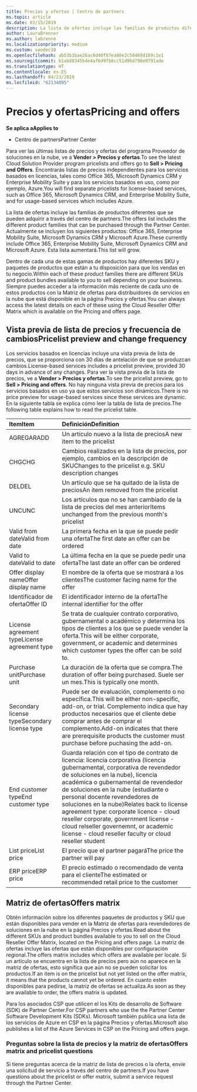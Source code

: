 ```yaml
---
title: Precios y ofertas | Centro de partners
ms.topic: article
ms.date: 03/15/2019
description: La lista de ofertas incluye las familias de productos diferentes que se pueden adquirir a través del centro de partners y sus precios.
author: LauraBrenner
ms.author: labrenne
ms.localizationpriority: medium
ms.custom: seodec18
ms.openlocfilehash: ab53b1bae26ac6d40f87ea80e2c58469d189c1e1
ms.sourcegitcommit: b1ab80345b4e4af649fb8cc51d96d798e0791ade
ms.translationtype: HT
ms.contentlocale: es-ES
ms.lasthandoff: 04/23/2019
ms.locfileid: "62134095"
---
```

# <a name="pricing-and-offers"></a><span data-ttu-id="8c950-103">Precios y ofertas</span><span class="sxs-lookup"><span data-stu-id="8c950-103">Pricing and offers</span></span>

<span data-ttu-id="8c950-104">**Se aplica a**</span><span class="sxs-lookup"><span data-stu-id="8c950-104">**Applies to**</span></span>

-  <span data-ttu-id="8c950-105">Centro de partners</span><span class="sxs-lookup"><span data-stu-id="8c950-105">Partner Center</span></span>

<span data-ttu-id="8c950-106">Para ver las últimas listas de precios y ofertas del programa Proveedor de soluciones en la nube, ve a **Vender > Precios y ofertas**.</span><span class="sxs-lookup"><span data-stu-id="8c950-106">To see the latest Cloud Solution Provider program pricelists and offers go to **Sell > Pricing and Offers**.</span></span> <span data-ttu-id="8c950-107">Encontrarás listas de precios independientes para los servicios basados en licencias, tales como Office 365, Microsoft Dynamics CRM y Enterprise Mobility Suite y para los servicios basados en uso, como por ejemplo, Azure.</span><span class="sxs-lookup"><span data-stu-id="8c950-107">You will find separate pricelists for license-based services, such as Office 365, Microsoft Dynamics CRM, and Enterprise Mobility Suite, and for usage-based services which includes Azure.</span></span> 

<span data-ttu-id="8c950-108">La lista de ofertas incluye las familias de productos diferentes que se pueden adquirir a través del centro de partners.</span><span class="sxs-lookup"><span data-stu-id="8c950-108">The offers list includes the different product families that can be purchased through the Partner Center.</span></span> <span data-ttu-id="8c950-109">Actualmente se incluyen los siguientes productos: Office 365, Enterprise Mobility Suite, Microsoft Dynamics CRM y Microsoft Azure.</span><span class="sxs-lookup"><span data-stu-id="8c950-109">These currently include Office 365, Enterprise Mobility Suite, Microsoft Dynamics CRM and Microsoft Azure.</span></span> <span data-ttu-id="8c950-110">Esta lista aumentará.</span><span class="sxs-lookup"><span data-stu-id="8c950-110">This list will grow.</span></span>

<span data-ttu-id="8c950-111">Dentro de cada una de estas gamas de productos hay diferentes SKU y paquetes de productos que están a tu disposición para que los vendas en tu negocio.</span><span class="sxs-lookup"><span data-stu-id="8c950-111">Within each of these product families there are different SKUs and product bundles available to you to sell depending on your business.</span></span> <span data-ttu-id="8c950-112">Siempre puedes acceder a la información más reciente de cada uno de estos productos con la Matriz de ofertas para distribuidores de servicios en la nube que está disponible en la página Precios y ofertas.</span><span class="sxs-lookup"><span data-stu-id="8c950-112">You can always access the latest details on each of these using the Cloud Reseller Offer Matrix which is available on the Pricing and offers page.</span></span>

## <a name="pricelist-preview-and-change-frequency"></a><span data-ttu-id="8c950-113">Vista previa de lista de precios y frecuencia de cambios</span><span class="sxs-lookup"><span data-stu-id="8c950-113">Pricelist preview and change frequency</span></span> 

<span data-ttu-id="8c950-114">Los servicios basados en licencias incluye una vista previa de lista de precios, que se proporciona con 30 días de antelación de que se produzcan cambios.</span><span class="sxs-lookup"><span data-stu-id="8c950-114">License-based services includes a pricelist preview, provided 30 days in advance of any changes.</span></span> <span data-ttu-id="8c950-115">Para ver la vista previa de la lista de precios, ve a **Vender > Precios y ofertas**.</span><span class="sxs-lookup"><span data-stu-id="8c950-115">To see the pricelist preview, go to **Sell > Pricing and offers**.</span></span> <span data-ttu-id="8c950-116">No hay ninguna vista previa de precios para los servicios basados en uso ya que estos servicios son dinámicos.</span><span class="sxs-lookup"><span data-stu-id="8c950-116">There is no price preview for usage-based services since these services are dynamic.</span></span> <span data-ttu-id="8c950-117">En la siguiente tabla se explica cómo leer la tabla de lista de precios.</span><span class="sxs-lookup"><span data-stu-id="8c950-117">The following table explains how to read the pricelist table.</span></span>

|<span data-ttu-id="8c950-118">**Item**</span><span class="sxs-lookup"><span data-stu-id="8c950-118">**Item**</span></span>        |<span data-ttu-id="8c950-119">**Definición**</span><span class="sxs-lookup"><span data-stu-id="8c950-119">**Definition**</span></span>      |
|:-----------   |:-----------   |
|<span data-ttu-id="8c950-120">AGREGAR</span><span class="sxs-lookup"><span data-stu-id="8c950-120">ADD</span></span>   |<span data-ttu-id="8c950-121">Un artículo nuevo a la lista de precios</span><span class="sxs-lookup"><span data-stu-id="8c950-121">A new item to the pricelist</span></span>|
|<span data-ttu-id="8c950-122">CHG</span><span class="sxs-lookup"><span data-stu-id="8c950-122">CHG</span></span>   |<span data-ttu-id="8c950-123">Cambios realizados en la lista de precios, por ejemplo, cambios en la descripción de SKU</span><span class="sxs-lookup"><span data-stu-id="8c950-123">Changes to the pricelist e.g. SKU description changes</span></span>|
|<span data-ttu-id="8c950-124">DEL</span><span class="sxs-lookup"><span data-stu-id="8c950-124">DEL</span></span>   |<span data-ttu-id="8c950-125">Un artículo que se ha quitado de la lista de precios</span><span class="sxs-lookup"><span data-stu-id="8c950-125">An item removed from the pricelist</span></span>|
|<span data-ttu-id="8c950-126">UNC</span><span class="sxs-lookup"><span data-stu-id="8c950-126">UNC</span></span>   |<span data-ttu-id="8c950-127">Los artículos que no se han cambiado de la lista de precios del mes anterior</span><span class="sxs-lookup"><span data-stu-id="8c950-127">Items unchanged from the previous month's pricelist</span></span>   |
|<span data-ttu-id="8c950-128">Valid from date</span><span class="sxs-lookup"><span data-stu-id="8c950-128">Valid from date</span></span>   |<span data-ttu-id="8c950-129">La primera fecha en la que se puede pedir una oferta</span><span class="sxs-lookup"><span data-stu-id="8c950-129">The first date an offer can be ordered</span></span>    |
|<span data-ttu-id="8c950-130">Valid to date</span><span class="sxs-lookup"><span data-stu-id="8c950-130">Valid to date</span></span>   |<span data-ttu-id="8c950-131">La última fecha en la que se puede pedir una oferta</span><span class="sxs-lookup"><span data-stu-id="8c950-131">The last date an offer can be ordered</span></span>   |
|<span data-ttu-id="8c950-132">Offer display name</span><span class="sxs-lookup"><span data-stu-id="8c950-132">Offer display name</span></span>   |<span data-ttu-id="8c950-133">El nombre de la oferta que se mostrará a los clientes</span><span class="sxs-lookup"><span data-stu-id="8c950-133">The customer facing name for the offer</span></span>   |
|<span data-ttu-id="8c950-134">Identificador de oferta</span><span class="sxs-lookup"><span data-stu-id="8c950-134">Offer ID</span></span>   |<span data-ttu-id="8c950-135">El identificador interno de la oferta</span><span class="sxs-lookup"><span data-stu-id="8c950-135">The internal identifier for the offer</span></span>   |
|<span data-ttu-id="8c950-136">License agreement type</span><span class="sxs-lookup"><span data-stu-id="8c950-136">License agreement type</span></span>   |<span data-ttu-id="8c950-137">Se trata de cualquier contrato corporativo, gubernamental o académico y determina los tipos de clientes a los que se puede vender la oferta.</span><span class="sxs-lookup"><span data-stu-id="8c950-137">This will be either corporate, government, or academic and determines which customer types the offer can be sold to.</span></span>|
|<span data-ttu-id="8c950-138">Purchase unit</span><span class="sxs-lookup"><span data-stu-id="8c950-138">Purchase unit</span></span>   |<span data-ttu-id="8c950-139">La duración de la oferta que se compra.</span><span class="sxs-lookup"><span data-stu-id="8c950-139">The duration of offer being purchased.</span></span> <span data-ttu-id="8c950-140">Suele ser un mes.</span><span class="sxs-lookup"><span data-stu-id="8c950-140">This is typically one month.</span></span>   |
|<span data-ttu-id="8c950-141">Secondary license type</span><span class="sxs-lookup"><span data-stu-id="8c950-141">Secondary license type</span></span>   |<span data-ttu-id="8c950-142">Puede ser de evaluación, complemento o no específica.</span><span class="sxs-lookup"><span data-stu-id="8c950-142">This will be either non-specific, add-on, or trial.</span></span> <span data-ttu-id="8c950-143">Complemento indica que hay productos necesarios que el cliente debe comprar antes de comprar el complemento.</span><span class="sxs-lookup"><span data-stu-id="8c950-143">Add-on indicates that there are prerequisite products the customer must purchase before puchasing the add-on.</span></span>|
|<span data-ttu-id="8c950-144">End customer type</span><span class="sxs-lookup"><span data-stu-id="8c950-144">End customer type</span></span>   |<span data-ttu-id="8c950-145">Guarda relación con el tipo de contrato de licencia: licencia corporativa (licencia gubernamental, corporativa de revendedor de soluciones en la nube), licencia académica o gubernamental de revendedor de soluciones en la nube (estudiante o personal docente revendedores de soluciones en la nube)</span><span class="sxs-lookup"><span data-stu-id="8c950-145">Relates back to license agreement type: corporate licence - cloud reseller corporate, government license - cloud relseller governemnt, or academic license - cloud reseller faculty or cloud reseller student</span></span>   |
|<span data-ttu-id="8c950-146">List price</span><span class="sxs-lookup"><span data-stu-id="8c950-146">List price</span></span>   |<span data-ttu-id="8c950-147">El precio que el partner pagará</span><span class="sxs-lookup"><span data-stu-id="8c950-147">The price the partner will pay</span></span>   |
|<span data-ttu-id="8c950-148">ERP price</span><span class="sxs-lookup"><span data-stu-id="8c950-148">ERP price</span></span>   |<span data-ttu-id="8c950-149">El precio estimado o recomendado de venta para el cliente</span><span class="sxs-lookup"><span data-stu-id="8c950-149">The estimated or recommended retail price to the customer</span></span>   |

## <a name="offers-matrix"></a><span data-ttu-id="8c950-150">Matriz de ofertas</span><span class="sxs-lookup"><span data-stu-id="8c950-150">Offers matrix</span></span>

<span data-ttu-id="8c950-151">Obtén información sobre los diferentes paquetes de productos y SKU que están disponibles para vender en la Matriz de ofertas para revendedores de soluciones en la nube en la página Precios y ofertas.</span><span class="sxs-lookup"><span data-stu-id="8c950-151">Read about the different SKUs and product bundles available to you to sell on the Cloud Reseller Offer Matrix, located on the Pricing and offers page.</span></span> <span data-ttu-id="8c950-152">La matriz de ofertas incluye las ofertas que están disponibles por configuración regional.</span><span class="sxs-lookup"><span data-stu-id="8c950-152">The offers matrix includes which offers are available per locale.</span></span> <span data-ttu-id="8c950-153">Si un artículo se encuentra en la lista de precios pero aún no aparece en la matriz de ofertas, esto significa que aún no se pueden solicitar los productos.</span><span class="sxs-lookup"><span data-stu-id="8c950-153">If an item is on the pricelist but not yet listed on the offer matrix, it means that the products cannot yet be ordered.</span></span> <span data-ttu-id="8c950-154">En cuanto estén disponibles para pedirse, la matriz de ofertas se actualiza.</span><span class="sxs-lookup"><span data-stu-id="8c950-154">As soon as they are available to order, the offers matrix is updated.</span></span>

<span data-ttu-id="8c950-155">Para los asociados CSP que utilicen el los Kits de desarrollo de Software (SDK) de Partner Center.</span><span class="sxs-lookup"><span data-stu-id="8c950-155">For CSP partners who use the the Partner Center Software Development Kits (SDKs).</span></span> <span data-ttu-id="8c950-156">Microsoft también publica una lista de los servicios de Azure en CSP en la página Precios y ofertas.</span><span class="sxs-lookup"><span data-stu-id="8c950-156">Microsoft also publishes a list of the Azure Services in CSP on the Pricing and offers page.</span></span>

### <a name="offers-matrix-and-pricelist-questions"></a><span data-ttu-id="8c950-157">Preguntas sobre la lista de precios y la matriz de ofertas</span><span class="sxs-lookup"><span data-stu-id="8c950-157">Offers matrix and pricelist questions</span></span>

<span data-ttu-id="8c950-158">Si tiene preguntas acerca de la matriz de lista de precios o la oferta, envíe una solicitud de servicio a través del centro de partners.</span><span class="sxs-lookup"><span data-stu-id="8c950-158">If you have questions about the pricelist or offer matrix, submit a service request through the Partner Center.</span></span>
